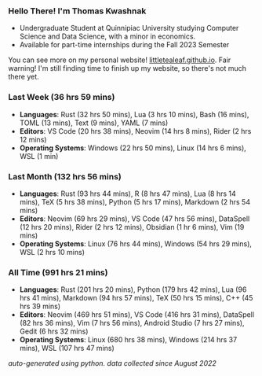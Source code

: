 
### Hello There! I'm Thomas Kwashnak

- Undergraduate Student at Quinnipiac University studying Computer Science and Data Science, with a minor in economics.
- Available for part-time internships during the Fall 2023 Semester

You can see more on my personal website! [littletealeaf.github.io](https://littletealeaf.github.io). Fair warning! I'm still finding time to finish up my website, so there's not much there yet.

### Last Week (36 hrs 59 mins)
- **Languages**: Rust (32 hrs 50 mins), Lua (3 hrs 10 mins), Bash (16 mins), TOML (13 mins), Text (9 mins), YAML (7 mins)
- **Editors**: VS Code (20 hrs 38 mins), Neovim (14 hrs 8 mins), Rider (2 hrs 12 mins)
- **Operating Systems**: Windows (22 hrs 50 mins), Linux (14 hrs 6 mins), WSL (1 min)
    
### Last Month (132 hrs 56 mins)
- **Languages**: Rust (93 hrs 44 mins), R (8 hrs 47 mins), Lua (8 hrs 14 mins), TeX (5 hrs 38 mins), Python (5 hrs 17 mins), Markdown (2 hrs 54 mins)
- **Editors**: Neovim (69 hrs 29 mins), VS Code (47 hrs 56 mins), DataSpell (12 hrs 20 mins), Rider (2 hrs 12 mins), Obsidian (1 hr 6 mins), Vim (19 mins)
- **Operating Systems**: Linux (76 hrs 44 mins), Windows (54 hrs 29 mins), WSL (2 hrs 10 mins)
    
### All Time (991 hrs 21 mins)
- **Languages**: Rust (201 hrs 20 mins), Python (179 hrs 42 mins), Lua (96 hrs 41 mins), Markdown (94 hrs 57 mins), TeX (50 hrs 15 mins), C++ (45 hrs 39 mins)
- **Editors**: Neovim (469 hrs 51 mins), VS Code (416 hrs 31 mins), DataSpell (82 hrs 36 mins), Vim (7 hrs 56 mins), Android Studio (7 hrs 27 mins), Gedit (6 hrs 32 mins)
- **Operating Systems**: Linux (680 hrs 38 mins), Windows (214 hrs 37 mins), WSL (107 hrs 47 mins)
    

*auto-generated using python. data collected since August 2022*
